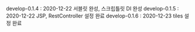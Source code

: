 develop-0.1.4 : 2020-12-22 서블릿 완성, 스크립틀릿 DI 완성
develop-0.1.5 : 2020-12-22 JSP, RestController 설정 완료
develop-0.1.6 : 2020-12-23 tiles 설정 완료